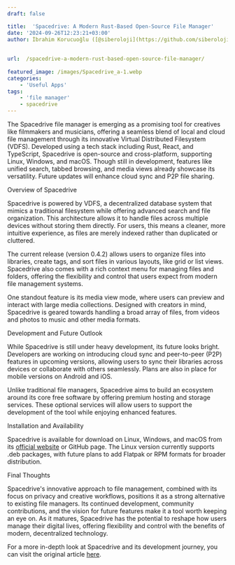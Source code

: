 ```yaml
---
draft: false

title:  'Spacedrive: A Modern Rust-Based Open-Source File Manager'
date: '2024-09-26T12:23:21+03:00'
author: İbrahim Korucuoğlu ([@siberoloji](https://github.com/siberoloji))
 
 
url:  /spacedrive-a-modern-rust-based-open-source-file-manager/
 
featured_image: /images/Spacedrive_a-1.webp
categories:
    - 'Useful Apps'
tags:
    - 'file manager'
    - spacedrive
---
```

The Spacedrive file manager is emerging as a promising tool for creatives like filmmakers and musicians, offering a seamless blend of local and cloud file management through its innovative Virtual Distributed Filesystem (VDFS). Developed using a tech stack including Rust, React, and TypeScript, Spacedrive is open-source and cross-platform, supporting Linux, Windows, and macOS. Though still in development, features like unified search, tabbed browsing, and media views already showcase its versatility. Future updates will enhance cloud sync and P2P file sharing.

Overview of Spacedrive

Spacedrive is powered by VDFS, a decentralized database system that mimics a traditional filesystem while offering advanced search and file organization. This architecture allows it to handle files across multiple devices without storing them directly. For users, this means a cleaner, more intuitive experience, as files are merely indexed rather than duplicated or cluttered.

The current release (version 0.4.2) allows users to organize files into libraries, create tags, and sort files in various layouts, like grid or list views. Spacedrive also comes with a rich context menu for managing files and folders, offering the flexibility and control that users expect from modern file management systems.

One standout feature is its media view mode, where users can preview and interact with large media collections. Designed with creators in mind, Spacedrive is geared towards handling a broad array of files, from videos and photos to music and other media formats.

Development and Future Outlook

While Spacedrive is still under heavy development, its future looks bright. Developers are working on introducing cloud sync and peer-to-peer (P2P) features in upcoming versions, allowing users to sync their libraries across devices or collaborate with others seamlessly. Plans are also in place for mobile versions on Android and iOS.

Unlike traditional file managers, Spacedrive aims to build an ecosystem around its core free software by offering premium hosting and storage services. These optional services will allow users to support the development of the tool while enjoying enhanced features.

Installation and Availability

Spacedrive is available for download on Linux, Windows, and macOS from its <a href="https://www.spacedrive.com">official website</a> or GitHub page. The Linux version currently supports .deb packages, with future plans to add Flatpak or RPM formats for broader distribution.

Final Thoughts

Spacedrive's innovative approach to file management, combined with its focus on privacy and creative workflows, positions it as a strong alternative to existing file managers. Its continued development, community contributions, and the vision for future features make it a tool worth keeping an eye on. As it matures, Spacedrive has the potential to reshape how users manage their digital lives, offering flexibility and control with the benefits of modern, decentralized technology.

For a more in-depth look at Spacedrive and its development journey, you can visit the original article <a href="https://news.itsfoss.com/spacedrive/">here</a>.
